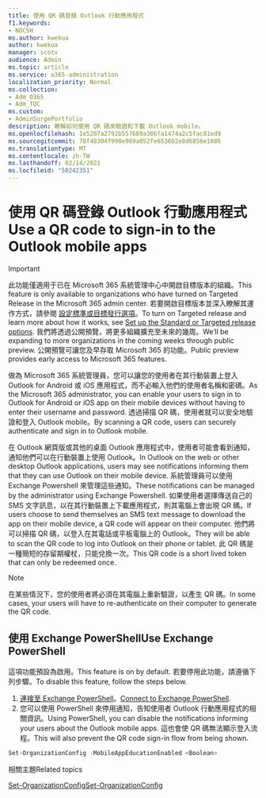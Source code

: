 ```yaml
---
title: 使用 QR 碼登錄 Outlook 行動應用程式
f1.keywords:
- NOCSH
ms.author: kwekua
author: kwekua
manager: scotv
audience: Admin
ms.topic: article
ms.service: o365-administration
localization_priority: Normal
ms.collection:
- Adm_O365
- Adm_TOC
ms.custom:
- AdminSurgePortfolio
description: 瞭解如何使用 QR 碼來驗證和下載 Outlook mobile。
ms.openlocfilehash: 1e5207a2792b557689a306fa1474a2c5fac81ed9
ms.sourcegitcommit: 78f48304f990e969a052fe6536b2e8d6856e1086
ms.translationtype: MT
ms.contentlocale: zh-TW
ms.lasthandoff: 02/14/2021
ms.locfileid: "50242351"
---
```

# <a name="use-a-qr-code-to-sign-in-to-the-outlook-mobile-apps"></a><span data-ttu-id="5a449-103">使用 QR 碼登錄 Outlook 行動應用程式</span><span class="sxs-lookup"><span data-stu-id="5a449-103">Use a QR code to sign-in to the Outlook mobile apps</span></span>

> [!IMPORTANT]
> <span data-ttu-id="5a449-104">此功能僅適用于已在 Microsoft 365 系統管理中心中開啟目標版本的組織。</span><span class="sxs-lookup"><span data-stu-id="5a449-104">This feature is only available to organizations who have turned on Targeted Release in the Microsoft 365 admin center.</span></span> <span data-ttu-id="5a449-105">若要開啟目標版本並深入瞭解其運作方式，請參閱 [設定標準或目標發行選項](release-options-in-office-365.md)。</span><span class="sxs-lookup"><span data-stu-id="5a449-105">To turn on Targeted release and learn more about how it works, see [Set up the Standard or Targeted release options](release-options-in-office-365.md).</span></span> <span data-ttu-id="5a449-106">我們將透過公開預覽，將更多組織擴充至未來的幾周。</span><span class="sxs-lookup"><span data-stu-id="5a449-106">We’ll be expanding to more organizations in the coming weeks through public preview.</span></span> <span data-ttu-id="5a449-107">公開預覽可讓您及早存取 Microsoft 365 的功能。</span><span class="sxs-lookup"><span data-stu-id="5a449-107">Public preview provides early access to Microsoft 365 features.</span></span>

<span data-ttu-id="5a449-108">做為 Microsoft 365 系統管理員，您可以讓您的使用者在其行動裝置上登入 Outlook for Android 或 iOS 應用程式，而不必輸入他們的使用者名稱和密碼。</span><span class="sxs-lookup"><span data-stu-id="5a449-108">As the Microsoft 365 administrator, you can enable your users to sign in to Outlook for Android or iOS app on their mobile devices without having to enter their username and password.</span></span> <span data-ttu-id="5a449-109">透過掃描 QR 碼，使用者就可以安全地驗證和登入 Outlook mobile。</span><span class="sxs-lookup"><span data-stu-id="5a449-109">By scanning a QR code, users can securely authenticate and sign in to Outlook mobile.</span></span>

<span data-ttu-id="5a449-110">在 Outlook 網頁版或其他的桌面 Outlook 應用程式中，使用者可能會看到通知，通知他們可以在行動裝置上使用 Outlook。</span><span class="sxs-lookup"><span data-stu-id="5a449-110">In Outlook on the web or other desktop Outlook applications, users may see notifications informing them that they can use Outlook on their mobile device.</span></span> <span data-ttu-id="5a449-111">系統管理員可以使用 Exchange Powershell 來管理這些通知。</span><span class="sxs-lookup"><span data-stu-id="5a449-111">These notifications can be managed by the administrator using Exchange Powershell.</span></span> <span data-ttu-id="5a449-112">如果使用者選擇傳送自己的 SMS 文字訊息，以在其行動裝置上下載應用程式，則其電腦上會出現 QR 碼。</span><span class="sxs-lookup"><span data-stu-id="5a449-112">If users choose to send themselves an SMS text message to download the app on their mobile device, a QR code will appear on their computer.</span></span> <span data-ttu-id="5a449-113">他們將可以掃描 QR 碼，以登入在其電話或平板電腦上的 Outlook。</span><span class="sxs-lookup"><span data-stu-id="5a449-113">They will be able to scan the QR code to log into Outlook on their phone or tablet.</span></span> <span data-ttu-id="5a449-114">此 QR 碼是一種簡短的存留期權杖，只能兌換一次。</span><span class="sxs-lookup"><span data-stu-id="5a449-114">This QR code is a short lived token that can only be redeemed once.</span></span>

> [!NOTE]
> <span data-ttu-id="5a449-115">在某些情況下，您的使用者將必須在其電腦上重新驗證，以產生 QR 碼。</span><span class="sxs-lookup"><span data-stu-id="5a449-115">In some cases, your users will have to re-authenticate on their computer to generate the QR code.</span></span>

## <a name="use-exchange-powershell"></a><span data-ttu-id="5a449-116">使用 Exchange PowerShell</span><span class="sxs-lookup"><span data-stu-id="5a449-116">Use Exchange PowerShell</span></span>

<span data-ttu-id="5a449-117">這項功能預設為啟用。</span><span class="sxs-lookup"><span data-stu-id="5a449-117">This feature is on by default.</span></span> <span data-ttu-id="5a449-118">若要停用此功能，請遵循下列步驟。</span><span class="sxs-lookup"><span data-stu-id="5a449-118">To disable this feature, follow the steps below.</span></span>

1. <span data-ttu-id="5a449-119">[連接至 Exchange PowerShell](https://docs.microsoft.com/powershell/exchange/connect-to-exchange-online-powershell?view=exchange-ps)。</span><span class="sxs-lookup"><span data-stu-id="5a449-119">[Connect to Exchange PowerShell](https://docs.microsoft.com/powershell/exchange/connect-to-exchange-online-powershell?view=exchange-ps).</span></span>
2. <span data-ttu-id="5a449-120">您可以使用 PowerShell 來停用通知，告知使用者 Outlook 行動應用程式的相關資訊。</span><span class="sxs-lookup"><span data-stu-id="5a449-120">Using PowerShell, you can disable the notifications informing your users about the Outlook mobile apps.</span></span> <span data-ttu-id="5a449-121">這也會使 QR 碼無法顯示登入流程。</span><span class="sxs-lookup"><span data-stu-id="5a449-121">This will also prevent the QR code sign-in flow from being shown.</span></span>

```powershell
Set-OrganizationConfig -MobileAppEducationEnabled <Boolean>
```

<span data-ttu-id="5a449-122">相關主題</span><span class="sxs-lookup"><span data-stu-id="5a449-122">Related topics</span></span>

[<span data-ttu-id="5a449-123">Set-OrganizationConfig</span><span class="sxs-lookup"><span data-stu-id="5a449-123">Set-OrganizationConfig</span></span>](https://docs.microsoft.com/powershell/module/exchange/set-organizationconfig?view=exchange-ps)
